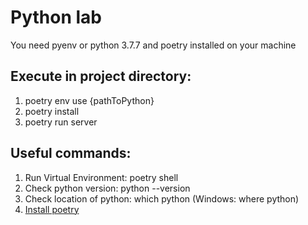 # Python lab

You need pyenv or python 3.7.7 and poetry installed on your machine

## Execute in project directory:
1. poetry env use {pathToPython}
2. poetry install
3. poetry run server

## Useful commands:
1. Run Virtual Environment: poetry shell
2. Check python version: python --version
3. Check location of python: which python (Windows: where python)
4. [Install poetry](https://python-poetry.org/docs/)
